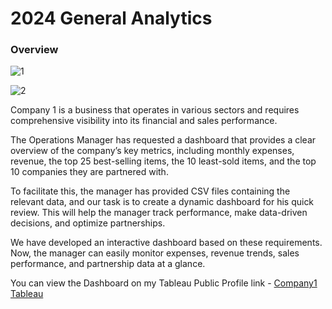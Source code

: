 # 2024 General Analytics

###  Overview 
![1](https://github.com/user-attachments/assets/6cc60c3e-ddef-471e-9cff-6c40dc69cfdf)

![2](https://github.com/user-attachments/assets/38c6a694-87ea-4e00-b9b2-fb4b773f16dd)

Company 1 is a business that operates in various sectors and requires comprehensive visibility into its financial and sales performance.

The Operations Manager has requested a dashboard that provides a clear overview of the company’s key metrics, including monthly expenses, revenue, the top 25 best-selling items, the 10 least-sold items, and the top 10 companies they are partnered with.

To facilitate this, the manager has provided CSV files containing the relevant data, and our task is to create a dynamic dashboard for his quick review. This will help the manager track performance, make data-driven decisions, and optimize partnerships.

We have developed an interactive dashboard based on these requirements. Now, the manager can easily monitor expenses, revenue trends, sales performance, and partnership data at a glance.   

You can view the Dashboard on my Tableau Public Profile link - [Company1 Tableau](https://public.tableau.com/app/profile/greycin.kim/viz/Book1_17268671841890/GeneralDashboard?publish=yes)